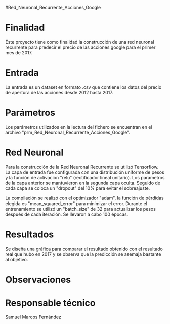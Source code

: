 #Red_Neuronal_Recurrente_Acciones_Google

# Finalidad
Este proyecto tiene como finalidad la construcción de una red neuronal recurrente para predecir el precio de las acciones google para el primer mes de 2017.

# Entrada
La entrada es un dataset en formato .csv que contiene los datos del precio de apertura de las acciones desde 2012 hasta 2017.  
# Parámetros
Los parámetros utilizados en la lectura del fichero se encuentran en el archivo "prm_Red_Neuronal_Recurrente_Acciones_Google".

# Red Neuronal
Para la construcción de la Red Neuronal Recurrente se utilizó Tensorflow. La capa de entrada fue configurada con una distribución uniforme de pesos y la función de activación "relu" (rectificador lineal unitario). Los parámetros de la capa anterior se mantuvieron en la segunda capa oculta.  Seguido de cada capa se coloca un "dropout" del 10% para evitar el sobreajuste.

La compilación se realizó con el optimizador "adam", la función de pérdidas elegida es "mean_squared_error" para minimizar el error. Durante el entrenamiento se utilizó un "batch_size" de 32 para actualizar los pesos después de cada iteración. Se llevaron a cabo 100 épocas.

# Resultados
Se diseña una gráfica para comparar el resultado obtenido con el resultado real que hubo en 2017 y se
observa que la predicción se asemaja bastante al objetivo.
# Observaciones

# Responsable técnico
Samuel Marcos Fernández
